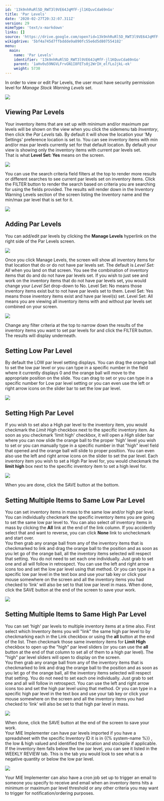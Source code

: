 ```yaml
---
id: '13k9nhRuRl5D_RWT3l9VE64JqMfF-jl1KQuvCda69nGo'
title: 'Par Levels'
date: '2020-02-27T20:32:07.311Z'
version: 29
mimeType: 'text/x-markdown'
links: []
source: 'https://drive.google.com/open?id=13k9nhRuRl5D_RWT3l9VE64JqMfF-jl1KQuvCda69nGo'
wikigdrive: '5bf4a745d7ffbddde9a890fc55e6d5d807554182'
menu:
  main:
    name: 'Par Levels'
    identifier: '13k9nhRuRl5D_RWT3l9VE64JqMfF-jl1KQuvCda69nGo'
    parent: '1aHv0u59NGVLFrvGN1I8FETs0j2WrIH_elfLoJjkL-ek'
    weight: 5730
---
```

In order to view or edit Par Levels, the user must have security permission level for *Manage Stock Warning Levels* set.
  
![](../par-levels.assets/10000201000000EC0000002E8AA3A4853A75B911.png)  

  
## Viewing Par Levels  
  
Your inventory items that are set up with minimum and/or maximum par levels will be shown on the view when you click the sidemenu tab *Inventory*, then click the *Par Levels* tab. By default it will show the location your ‘My Settings' preference location is set to. You can see inventory items with min and/or max par levels currently set for that default location. By default your view is showing only the inventory items with current par levels set.  
That is what **Level Set: Yes** means on the screen.
  
![](../par-levels.assets/10000201000004EC000000F60EE6AA6FE14F6D9E.png)  

You can use the search criteria field filters at the top to render more results or different searches to see current par levels set on inventory items. Click the FILTER button to render the search based on criteria you are searching for using the fields provided. The results will render down in the Inventory Warning Levels section of the screen listing the Inventory name and the min/max par level that is set for it.
  
![](../par-levels.assets/10000201000004EC000000F6CA55B500EC29BC59.png)  

  
## Adding Par Levels  
  
You can add/edit par levels by clicking the **Manage Levels** hyperlink on the right side of the Par Levels screen.
  
![](../par-levels.assets/10000201000004EC000000F66905BC3E90298BDE.png)  

Once you click Manage Levels, the screen will show all inventory items for that location that do or do not have par levels set. The default is *Level Set: All* when you land on that screen. You see the combination of inventory items that do and do not have par levels set. If you wish to just see and work on the inventory items that do not have par levels set, you would change your *Level Set* drop-down to No. Level Set: No means those inventory items exist but to not have par levels set to them. Level Set: Yes means those inventory items exist and have par level(s) set. Level Set: All means you are viewing all inventory items with and without par levels set combined on your screen.
  
![](../par-levels.assets/10000201000004E7000001F807A79A34DAF20A52.png)  

Change any filter criteria at the top to narrow down the results of the inventory items you want to set par levels for and click the FILTER button. The results will display underneath.
  
## Setting Low Par Level  
  
By default the LOW par level setting displays. You can drag the orange ball to set the low par level or you can type in a specific number in the field where it currently displays 0 and the orange ball will move to the appropriate position on the slide. You can drag to set or you can type in a specific number for Low par level setting or you can even use the left or right arrow icons on the slider bar to set the low par level.
  
![](../par-levels.assets/10000201000004DB000001B84875C4C11606D1EB.png)  

  
## Setting High Par Level  
  
If you wish to set also a High par level to the inventory item, you would checkmark the *Limit High* checkbox next to the specific inventory item. As soon as you checkmark ‘limit high' checkbox, it will open a *High* slider bar where you can now slide the orange ball to the proper ‘high' level you wish to set or you can manually type in a specific number in that "high" level field that opened and the orange ball will slide to proper position. You can even also use the left and right arrow icons on the slider to set the par level. Each inventory item you wish to set a High Par level for, you would checkmark the **limit high** box next to the specific inventory item to set a high level for.
  
![](../par-levels.assets/10000201000004E0000001BCDF2F1E7BEA08C11B.png)  

When you are done, click the SAVE button at the bottom.
  
## Setting Multiple Items to Same Low Par Level  
  
You can set inventory items in mass to the same low and/or high par level. You can individually checkmark the specific inventory items you are going to set the same low par level to. You can also select *all* inventory items in mass by clicking the **All** link at the end of the link column. If you accidently select that and want to reverse, you can click **None** link to uncheckmark and start over.  
You then grab any orange ball from any of the inventory items that is checkmarked to link and drag the orange ball to the position and as soon as you let go of the orange ball, all the inventory items selected will respect that setting. You do not need to set each one individually. Just grab to set one and all will follow in retrospect. You can use the left and right arrow icons too and set the low par level using that method. Or you can type in a specific low par level in the text box and use your tab key or click your mouse somewhere on the screen and all the inventory items you had checked to ‘link' will also be set to that low par level in mass. When done, click the SAVE button at the end of the screen to save your work.
  
![](../par-levels.assets/10000201000004DB000001BD964E364A3B3D60CA.png)  

  
## Setting Multiple Items to Same High Par Level  
  
You can set ‘high' par levels to multiple inventory items at a time also. First select which Inventory items you will "link" the same high par level to by checkmarking each in the Link checkbox or using the **all** button at the end of the list. Then checkmark those same inventory items for **Limit High** checkbox to open up the "high" par level sliders (or you can use the **all** button at the end of that column to set all of them to a high par level). The "high" par level sliders will open to display on the screen.  
You then grab any orange ball from any of the inventory items that is checkmarked to link and drag the orange ball to the position and as soon as you let go of the orange ball, all the inventory items selected will respect that setting. You do not need to set each one individually. Just grab to set one and all will follow in retrospect. You can use the left and right arrow icons too and set the high par level using that method. Or you can type in a specific high par level in the text box and use your tab key or click your mouse somewhere on the screen and all the inventory items you had checked to ‘link' will also be set to that high par level in mass.
  
![](../par-levels.assets/10000201000004D60000020A7CEC8F124F13EEF9.png)  

When done, click the SAVE button at the end of the screen to save your work.  
Your MIE Implementer can have par levels imported if you have a spreadsheet with the specific Inventory ID it is in {{% system-name %}} , the low & high valued and identified the location and stockpile if applicable.  
If the inventory item falls below the low par level, you can see it listed in the WEEKLY REVIEW tab. This is the tab you would look to see what is a negative quantity or below the low par level.
  
![](../par-levels.assets/10000201000004CA00000113BE0035EB8C2E702D.png)  

Your MIE Implementer can also have a cron job set up to trigger an email to someone you specify to receive and email when an inventory items hits a minimum or maximum par level threshold or any other criteria you may want to trigger for notification/ordering purposes.
